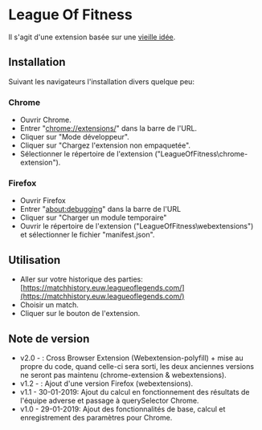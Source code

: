 # League Of Fitness
Il s'agit d'une extension basée sur une [vieille idée](https://www.reddit.com/r/leagueoflegends/comments/1li068/league_of_fitness/).

## Installation
Suivant les navigateurs l'installation divers quelque peu:

### Chrome
- Ouvrir Chrome.
- Entrer "[chrome://extensions/](chrome://extensions/)" dans la barre de l'URL.
- Cliquer sur "Mode développeur".
- Cliquer sur "Chargez l'extension non empaquetée".
- Sélectionner le répertoire de l'extension ("LeagueOfFitness\chrome-extension").

### Firefox
- Ouvrir Firefox
- Entrer "[about:debugging](about:debugging)" dans la barre de l'URL
- Cliquer sur "Charger un module temporaire"
- Ouvrir le répertoire de l'extension ("LeagueOfFitness\webextensions") et sélectionner le fichier "manifest.json".

## Utilisation
- Aller sur votre historique des parties: [https://matchhistory.euw.leagueoflegends.com/](https://matchhistory.euw.leagueoflegends.com/)
- Choisir un match.
- Cliquer sur le bouton de l'extension.

## Note de version
- v2.0 - : Cross Browser Extension (Webextension-polyfill) + mise au propre du code, quand celle-ci sera sorti, les deux anciennes versions ne seront pas maintenu (chrome-extension & webextensions).
- v1.2 - : Ajout d'une version Firefox (webextensions).
- v1.1 - 30-01-2019: Ajout du calcul en fonctionnement des résultats de l'équipe adverse et passage à querySelector Chrome.
- v1.0 - 29-01-2019: Ajout des fonctionnalités de base, calcul et enregistrement des paramètres pour Chrome.